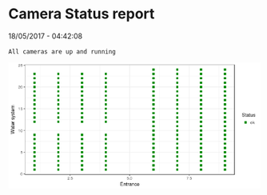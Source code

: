 Camera Status report
================
18/05/2017 - 04:42:08

    All cameras are up and running

![](camreport_files/figure-markdown_github/unnamed-chunk-2-1.png)
